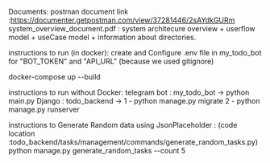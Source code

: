 Documents:
postman document link :https://documenter.getpostman.com/view/37281446/2sAYdkGURm
system_overview_document.pdf : system architecure overview + userflow model + useCase model + information about directories.


instructions to run (in docker):
create and Configure .env file in my_todo_bot for "BOT_TOKEN" and "API_URL" (because we used  gitignore)

docker-compose up --build

instructions to run without Docker:
telegram bot : my_todo_bot -> python main.py
Django : todo_backend -> 1 - python manage.py migrate  2 - python manage.py runserver

instructions to Generate Random data using JsonPlaceholder :
(code location :todo_backend/tasks/management/commands/generate_random_tasks.py)
python manage.py generate_random_tasks --count 5
